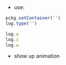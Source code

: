 - use:

```typescript
pckg.setContainer('')
log.type('')

log.e
log.i
log.w
```

- show up animation